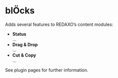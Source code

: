 # blÖcks

Adds several features to REDAXO’s content modules:

* __Status__  
  …
* __Drag & Drop__  
  …
* __Cut & Copy__  
  …

See plugin pages for further information.